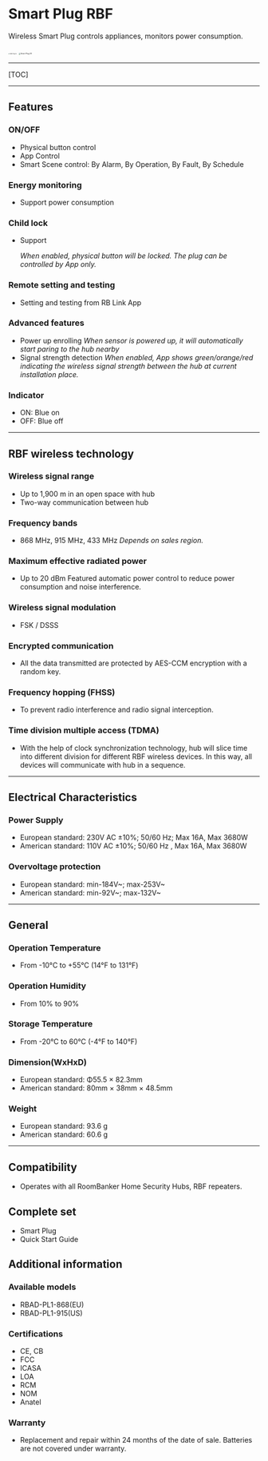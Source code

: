 # Smart Plug RBF

Wireless Smart Plug controls appliances, monitors power consumption.

<img src="https://dusunprj.oss-us-west-1.aliyuncs.com/roombanker/Smart%20Plug%20EU.png" alt="Smart Plug EU" style="zoom:15%;" />		<img src="https://dusunprj.oss-us-west-1.aliyuncs.com/roombanker/Smart%20Plug%20US.png" alt="Smart Plug US" style="zoom:24%;" />

------

[TOC]

------

## Features

### ON/OFF

* Physical button control
* App Control
* Smart Scene control: By Alarm, By Operation, By Fault, By Schedule

### Energy monitoring

* Support power consumption

### Child lock

* Support

  *When enabled, physical button will be locked. The plug can be controlled by App only.*

### Remote setting and testing

* Setting and testing from RB Link App

### Advanced features

* Power up enrolling
  *When sensor is powered up, it will automatically start paring to the hub nearby*
* Signal strength detection
  *When enabled, App shows green/orange/red indicating the wireless signal strength between the hub at current installation place.* 

### Indicator

* ON: Blue on
* OFF: Blue off

------

## RBF wireless technology

### Wireless signal range

* Up to 1,900 m in an open space with hub
* Two-way communication between hub

### Frequency bands

* 868 MHz, 915 MHz, 433 MHz
  *Depends on sales region.*

### Maximum effective radiated power

* Up to 20 dBm
  Featured automatic power control to reduce power consumption and noise interference.

### Wireless signal modulation

* FSK / DSSS

### Encrypted communication

* All the data transmitted are protected by AES-CCM encryption with a random key.

### Frequency hopping (FHSS)

* To prevent radio interference and radio signal interception.

### Time division multiple access (TDMA)

* With the help of clock synchronization technology, hub will slice time into different division for different RBF wireless devices. In this way, all devices will communicate with hub in a sequence.

------

## Electrical Characteristics

### Power Supply

* European standard: 230V AC ±10%; 50/60 Hz; Max 16A, Max 3680W
* American standard: 110V AC ±10%; 50/60 Hz , Max 16A, Max 3680W

### Overvoltage protection

* European standard: min-184V~; max-253V~
* American standard: min-92V~; max-132V~

------

## General

### Operation Temperature

* From -10°С to +55°С (14°F to 131°F)

### Operation Humidity

* From 10% to 90%

### Storage Temperature

* From -20°C to 60°C (-4°F to 140°F)

### Dimension(WxHxD)

* European standard: Φ55.5 × 82.3mm
* American standard: 80mm × 38mm × 48.5mm

### Weight

* European standard: 93.6 g
* American standard: 60.6 g

------

## Compatibility

* Operates with all RoomBanker Home Security Hubs,  RBF repeaters.


## Complete set

* Smart Plug
* Quick Start Guide

## Additional information

### Available models

* RBAD-PL1-868(EU)
* RBAD-PL1-915(US)

### Certifications

* CE, CB
* FCC
* ICASA
* LOA
* RCM
* NOM
* Anatel

### Warranty

* Replacement and repair within 24 months of the date of sale. Batteries are not covered under warranty.
